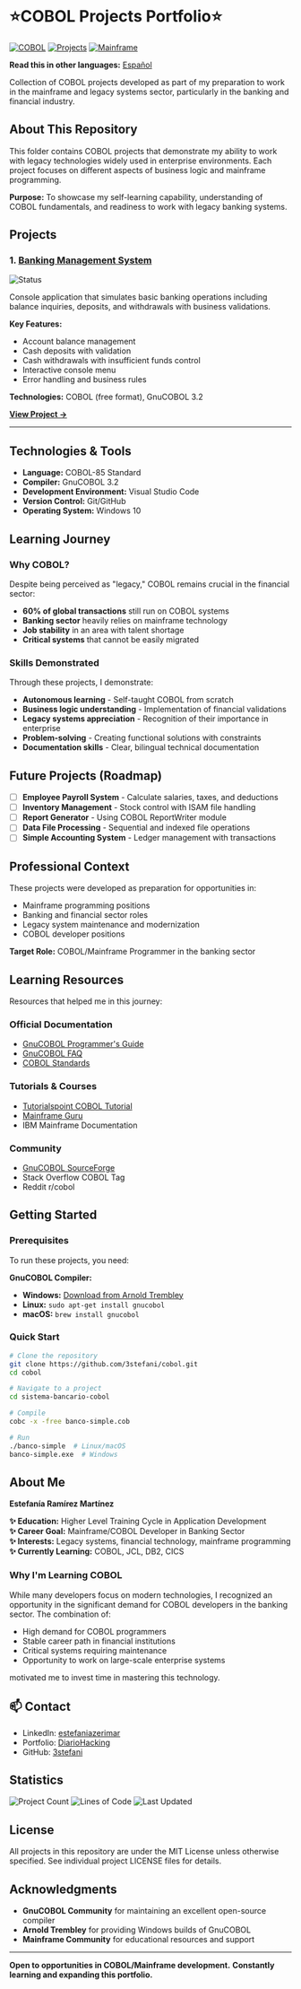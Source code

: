 # ⭐COBOL Projects Portfolio⭐

[![COBOL](https://img.shields.io/badge/Language-COBOL-blue)](https://gnucobol.sourceforge.io/)
[![Projects](https://img.shields.io/badge/Projects-1-green)]()
[![Mainframe](https://img.shields.io/badge/Focus-Mainframe-orange)]()

**Read this in other languages:** [Español](README.es.md)

Collection of COBOL projects developed as part of my preparation to work in the mainframe and legacy systems sector, particularly in the banking and financial industry.

## About This Repository

This folder contains COBOL projects that demonstrate my ability to work with legacy technologies widely used in enterprise environments. Each project focuses on different aspects of business logic and mainframe programming.

**Purpose:** To showcase my self-learning capability, understanding of COBOL fundamentals, and readiness to work with legacy banking systems.

## Projects

### 1. [Banking Management System](sistema-bancario-cobol/)
![Status](https://img.shields.io/badge/status-completed-success)

Console application that simulates basic banking operations including balance inquiries, deposits, and withdrawals with business validations.

**Key Features:**
- Account balance management
- Cash deposits with validation
- Cash withdrawals with insufficient funds control
- Interactive console menu
- Error handling and business rules

**Technologies:** COBOL (free format), GnuCOBOL 3.2

**[View Project →](sistema-bancario-cobol/)**

---

## Technologies & Tools

- **Language:** COBOL-85 Standard
- **Compiler:** GnuCOBOL 3.2
- **Development Environment:** Visual Studio Code
- **Version Control:** Git/GitHub
- **Operating System:** Windows 10

## Learning Journey

### Why COBOL?

Despite being perceived as "legacy," COBOL remains crucial in the financial sector:

- **60% of global transactions** still run on COBOL systems
- **Banking sector** heavily relies on mainframe technology
- **Job stability** in an area with talent shortage
- **Critical systems** that cannot be easily migrated

### Skills Demonstrated

Through these projects, I demonstrate:

- **Autonomous learning** - Self-taught COBOL from scratch
- **Business logic understanding** - Implementation of financial validations
- **Legacy systems appreciation** - Recognition of their importance in enterprise
- **Problem-solving** - Creating functional solutions with constraints
- **Documentation skills** - Clear, bilingual technical documentation

## Future Projects (Roadmap)

- [ ] **Employee Payroll System** - Calculate salaries, taxes, and deductions
- [ ] **Inventory Management** - Stock control with ISAM file handling
- [ ] **Report Generator** - Using COBOL ReportWriter module
- [ ] **Data File Processing** - Sequential and indexed file operations
- [ ] **Simple Accounting System** - Ledger management with transactions

## Professional Context

These projects were developed as preparation for opportunities in:

- Mainframe programming positions
- Banking and financial sector roles
- Legacy system maintenance and modernization
- COBOL developer positions

**Target Role:** COBOL/Mainframe Programmer in the banking sector

## Learning Resources

Resources that helped me in this journey:

### Official Documentation
- [GnuCOBOL Programmer's Guide](https://gnucobol.sourceforge.io/guides.html)
- [GnuCOBOL FAQ](https://gnucobol.sourceforge.io/faq/index.html)
- [COBOL Standards](https://www.iso.org/standard/51416.html)

### Tutorials & Courses
- [Tutorialspoint COBOL Tutorial](https://www.tutorialspoint.com/cobol/index.htm)
- [Mainframe Guru](https://www.mainframegurukul.com/)
- IBM Mainframe Documentation

### Community
- [GnuCOBOL SourceForge](https://sourceforge.net/projects/gnucobol/)
- Stack Overflow COBOL Tag
- Reddit r/cobol

## Getting Started

### Prerequisites

To run these projects, you need:

**GnuCOBOL Compiler:**
- **Windows:** [Download from Arnold Trembley](https://www.arnoldtrembley.com/GnuCOBOL.htm)
- **Linux:** `sudo apt-get install gnucobol`
- **macOS:** `brew install gnucobol`

### Quick Start

```bash
# Clone the repository
git clone https://github.com/3stefani/cobol.git
cd cobol

# Navigate to a project
cd sistema-bancario-cobol

# Compile
cobc -x -free banco-simple.cob

# Run
./banco-simple  # Linux/macOS
banco-simple.exe  # Windows
```

## About Me

**Estefanía Ramírez Martínez**

**✨ Education:** Higher Level Training Cycle in Application Development  
**✨ Career Goal:** Mainframe/COBOL Developer in Banking Sector  
**✨ Interests:** Legacy systems, financial technology, mainframe programming  
**✨ Currently Learning:** COBOL, JCL, DB2, CICS

### Why I'm Learning COBOL

While many developers focus on modern technologies, I recognized an opportunity in the significant demand for COBOL developers in the banking sector. The combination of:

- High demand for COBOL programmers
- Stable career path in financial institutions
- Critical systems requiring maintenance
- Opportunity to work on large-scale enterprise systems

motivated me to invest time in mastering this technology.

## 📫 Contact

- LinkedIn: [estefaniazerimar](https://www.linkedin.com/in/estefaniazerimar/)
- Portfolio: [DiarioHacking](https://diariohacking.com/)
- GitHub: [3stefani](https://github.com/3stefani)

## Statistics

![Project Count](https://img.shields.io/badge/Projects-1-blue)
![Lines of Code](https://img.shields.io/badge/Total%20Lines-127-green)
![Last Updated](https://img.shields.io/badge/Last%20Updated-October%202024-orange)

## License

All projects in this repository are under the MIT License unless otherwise specified. See individual project LICENSE files for details.

## Acknowledgments

- **GnuCOBOL Community** for maintaining an excellent open-source compiler
- **Arnold Trembley** for providing Windows builds of GnuCOBOL
- **Mainframe Community** for educational resources and support

---


**Open to opportunities in COBOL/Mainframe development.**
**Constantly learning and expanding this portfolio.**
